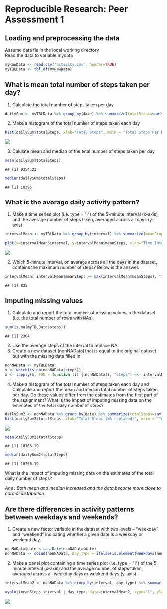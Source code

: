 # Reproducible Research: Peer Assessment 1


## Loading and preprocessing the data

Assume data fle in the local working directory  
Read the data to variable mydata

```r
myRawData <- read.csv("activity.csv", header=TRUE)
myTBLData <- tbl_df(myRawData)
```


## What is mean total number of steps taken per day?
1. Calculate the total number of steps taken per day

```r
dailySum <- myTBLData %>% group_by(date) %>% summarize(totalSteps=sum(steps,na.rm=TRUE))
```

2. Make a histogram of the total number of steps taken each day

```r
hist(dailySum$totalSteps, xlab="Total Steps", main = "Total Steps Per Day Histogram")
```

![](PA1_template_files/figure-html/unnamed-chunk-4-1.png) 

3. Calulate mean and median of the total number of steps taken per day

```r
mean(dailySum$totalSteps)
```

```
## [1] 9354.23
```

```r
median(dailySum$totalSteps)
```

```
## [1] 10395
```

## What is the average daily activity pattern?


1. Make a time series plot (i.e. type = "l") of the 5-minute interval (x-axis) and the average number of steps taken, averaged across all days (y-axis)

```r
intervalMean <- myTBLData %>% group_by(interval) %>% summarize(meanSteps=mean(steps,na.rm=TRUE))

plot(x=intervalMean$interval, y=intervalMean$meanSteps, xlab="Time Interval", ylab="Average Steps", main="Average Steps by Time Interval")
```

![](PA1_template_files/figure-html/unnamed-chunk-5-1.png) 

2. Which 5-minute interval, on average across all the days in the dataset, contains the maximum number of steps? Below is the answer.

```r
intervalMean[ intervalMean$meanSteps >= max(intervalMean$meanSteps), "interval"][[1]]
```

```
## [1] 835
```


## Imputing missing values
1. Calculate and report the total number of missing values in the dataset (i.e. the total number of rows with NAs)

```r
sum(is.na(myTBLData$steps))
```

```
## [1] 2304
```

2. Use the average steps of the interval to replace NA. 
3. Create a new dataset (nonNAData) that is equal to the original dataset but with the missing data filled in.

```r
nonNAData <- myTBLData
x <- which(is.na(nonNAData$steps))
x <- lapply(x, FUN = function (i) { nonNAData[i, "steps"] <<- intervalMean[ intervalMean$interval == nonNAData[i,"interval"][[1]], "meanSteps"] })
```

4. Make a histogram of the total number of steps taken each day and Calculate and report the mean and median total number of steps taken per day. Do these values differ from the estimates from the first part of the assignment? What is the impact of imputing missing data on the estimates of the total daily number of steps?

```r
dailySum2 <- nonNAData %>% group_by(date) %>% summarize(totalSteps=sum(steps))
hist(dailySum2$totalSteps, xlab="Total Steps (NA replaced)", main = "Total Steps Per Day Histogram")
```

![](PA1_template_files/figure-html/unnamed-chunk-9-1.png) 

```r
mean(dailySum2$totalSteps)
```

```
## [1] 10766.19
```

```r
median(dailySum2$totalSteps)
```

```
## [1] 10766.19
```

What is the impact of imputing missing data on the estimates of the total daily number of steps?

*Ans : Both mean and median increased and the data become more close to normal distribution.*


## Are there differences in activity patterns between weekdays and weekends?

1. Create a new factor variable in the dataset with two levels – “weekday” and “weekend” indicating whether a given date is a weekday or weekend day.

```r
nonNAData$date <- as.Date(nonNAData$date)
nonNAData <- cbind(nonNAData, day_type = ifelse(is.element(weekdays(nonNAData$date), c("Sunday","Saturday")), "Weekend", "Weekday"))
```

2. Make a panel plot containing a time series plot (i.e. type = "l") of the 5-minute interval (x-axis) and the average number of steps taken, averaged across all weekday days or weekend days (y-axis). 

```r
intervalMean2 <- nonNAData %>% group_by(interval, day_type) %>% summarize(meanSteps=mean(steps))

xyplot(meanSteps~interval | day_type, data=intervalMean2, type="l", ylab="Number of Steps", layout=c(1,2))
```

![](PA1_template_files/figure-html/unnamed-chunk-11-1.png) 
